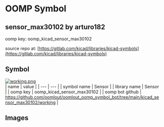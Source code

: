 # OOMP Symbol  
## sensor_max30102  by arturo182  
  
oomp key: oomp_kicad_sensor_max30102  
  
source repo at: [https://gitlab.com/kicad/libraries/kicad-symbols](https://gitlab.com/kicad/libraries/kicad-symbols)  
## Symbol  
  
[![working.png](working_600.png)](working.png)  
| name | value | 
| --- | --- | 
| symbol name | Sensor | 
| library name | Sensor | 
| oomp key | oomp_kicad_sensor_max30102 | 
| oomp bot github | https://github.com/oomlout/oomlout_oomp_symbol_bot/tree/main/kicad_sensor_max30102/working | 
## Images  
